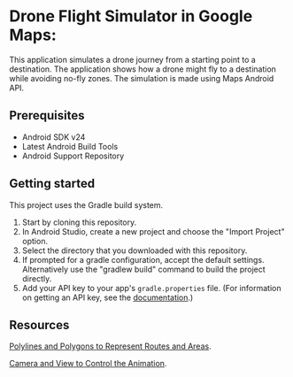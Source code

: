 Drone Flight Simulator in Google Maps:
==========================================================

This application simulates a drone journey from a starting point to a destination. The application shows how a drone might fly to a destination while avoiding no-fly zones. The simulation is made using Maps Android API.

Prerequisites
--------------

- Android SDK v24
- Latest Android Build Tools
- Android Support Repository

Getting started
---------------

This project uses the Gradle build system.

1. Start by cloning this repository.
2. In Android Studio, create a new project and choose the "Import Project" option.
3. Select the directory that you downloaded with this repository.
4. If prompted for a gradle configuration, accept the default settings.
  Alternatively use the "gradlew build" command to build the project directly.
5. Add your API key to your app's `gradle.properties` file.
  (For information on getting an API key, see the
  [documentation](https://developers.google.com/maps/documentation/android-api/signup).)

Resources
--------------
[Polylines and Polygons to Represent Routes and Areas](https://developers.google.com/maps/documentation/android-api/polygon-tutorial).

[Camera and View to Control the Animation](https://developers.google.com/maps/documentation/android-sdk/views).
